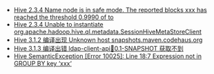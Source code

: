- [Hive 2.3.4 Name node is in safe mode. The reported blocks xxx has reached the threshold 0.9990 of to](https://blog.csdn.net/SunnyYoona/article/details/126206405?spm=1001.2014.3001.5501)
- [Hive 2.3.4 Unable to instantiate org.apache.hadoop.hive.ql.metadata.SessionHiveMetaStoreClient](https://blog.csdn.net/SunnyYoona/article/details/126210823?spm=1001.2014.3001.5501)
- [Hive 3.1.2 编译出现 Unknown host snapshots.maven.codehaus.org](https://smartsi.blog.csdn.net/article/details/128360281)
- [Hive 3.1.3 编译出错 ldap-client-api:jar:0.1-SNAPSHOT 获取不到](https://smartsi.blog.csdn.net/article/details/128366027)
- [Hive SemanticException [Error 10025]: Line 18:7 Expression not in GROUP BY key ‘xxx‘](https://smartsi.blog.csdn.net/article/details/129272452)
